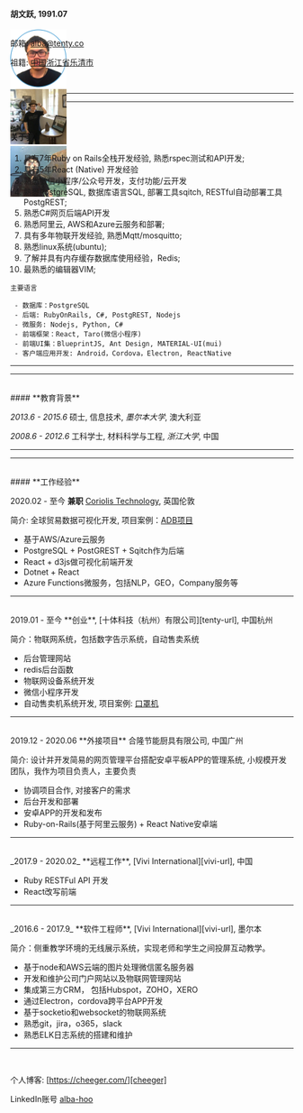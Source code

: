 <div class="col-xs-12">
  <div class="col-xs-6">
    <h4>胡文跃, 1991.07</h4>
  </div>
  <div class="col-xs-6" style="height: 0">
    <div class="slick">
      <div><img src="/assets/images/alba.png" width="100" style="margin:auto"/></div>
      <div><img src="/assets/images/alba2.jpg" width="100" style="margin:auto"/></div>
      <div><img src="/assets/images/alba3.jpg" width="100" style="margin:auto"/></div>
    </div>
  </div>
</div>

邮箱: [alba@tenty.co][email-to]

祖籍: [中国浙江省乐清市][address-url]

<br>

---
---

<br>

#### **关于我**

1. 具有7年Ruby on Rails全栈开发经验, 熟悉rspec测试和API开发;
1. 具有5年React (Native) 开发经验
1. 熟悉微信小程序/公众号开发，支付功能/云开发
1. 熟悉PostgreSQL, 数据库语言SQL, 部署工具sqitch, RESTful自动部署工具PostgREST;
1. 熟悉C#网页后端API开发
1. 熟悉阿里云, AWS和Azure云服务和部署;
1. 具有多年物联开发经验, 熟悉Mqtt/mosquitto;
1. 熟悉linux系统(ubuntu);
1. 了解并具有内存缓存数据库使用经验，Redis;
1. 最熟悉的编辑器VIM;

`主要语言`

     - 数据库：PostgreSQL
     - 后端: RubyOnRails, C#, PostgREST, Nodejs
     - 微服务: Nodejs, Python, C#
     - 前端框架：React, Taro(微信小程序)
     - 前端UI集：BlueprintJS, Ant Design, MATERIAL-UI(mui)
     - 客户端应用开发: Android，Cordova，Electron, ReactNative

---
---
<br>
#### **教育背景**

_2013.6 - 2015.6_ 硕士, 信息技术, *墨尔本大学*, 澳大利亚

_2008.6 - 2012.6_ 工科学士, 材料科学与工程, *浙江大学*, 中国

---
---
<br>
#### **工作经验**

2020.02 - 至今 **兼职** [Coriolis Technology][coriolis-url], 英国伦敦

简介: 全球贸易数据可视化开发, 项目案例：[ADB项目][adb-url]

- 基于AWS/Azure云服务
- PostgreSQL + PostGREST + Sqitch作为后端
- React + d3js做可视化前端开发
- Dotnet + React
- Azure Functions微服务，包括NLP，GEO，Company服务等

---
<br>
2019.01 - 至今 **创业**, [十体科技（杭州）有限公司][tenty-url], 中国杭州

简介：物联网系统，包括数字告示系统，自动售卖系统

- 后台管理网站
- redis后台函数
- 物联网设备系统开发
- 微信小程序开发
- 自动售卖机系统开发, 项目案例: [口罩机][masker-url]

---
<br>
2019.12 - 2020.06 **外接项目** 合隆节能厨具有限公司, 中国广州

简介: 设计并开发简易的网页管理平台搭配安卓平板APP的管理系统, 小规模开发团队，我作为项目负责人，主要负责

- 协调项目合作, 对接客户的需求
- 后台开发和部署
- 安卓APP的开发和发布
- Ruby-on-Rails(基于阿里云服务) +  React Native安卓端

---
<br>
_2017.9 - 2020.02_ **远程工作**, [Vivi International][vivi-url], 中国

- Ruby RESTFul API 开发
- React改写前端

---
<br>
_2016.6 - 2017.9_ **软件工程师**, [Vivi International][vivi-url], 墨尔本

简介：侧重教学环境的无线展示系统，实现老师和学生之间投屏互动教学。

- 基于node和AWS云端的图片处理微信匿名服务器
- 开发和维护公司门户网站以及物联网管理网站
- 集成第三方CRM， 包括Hubspot，ZOHO，XERO
- 通过Electron，cordova跨平台APP开发
- 基于socketio和websocket的物联网系统
- 熟悉git，jira，o365，slack
- 熟悉ELK日志系统的搭建和维护

---
<br>

个人博客: [https://cheeger.com/][cheeger]

LinkedIn账号 [alba-hoo][linkedIn]

[address-url]:/general/2018/01/08/温州人为什么精于经商致富.html
[email-to]: mailto:alba@tenty.co
[linkedIn]: https://au.linkedin.com/in/alba-hoo
[cheeger]: https://cheeger.com/
[vivi-url]:https://www.vivi.io
[tenty-url]:https://tenty.co
[coriolis-url]: https://coriolistechnologies.com
[masker-url]: https://mp.weixin.qq.com/s/CJN00NApfIgQ4xrwgYhfpA
[adb-url]: https://www.adb.org/multimedia/scf/#/
